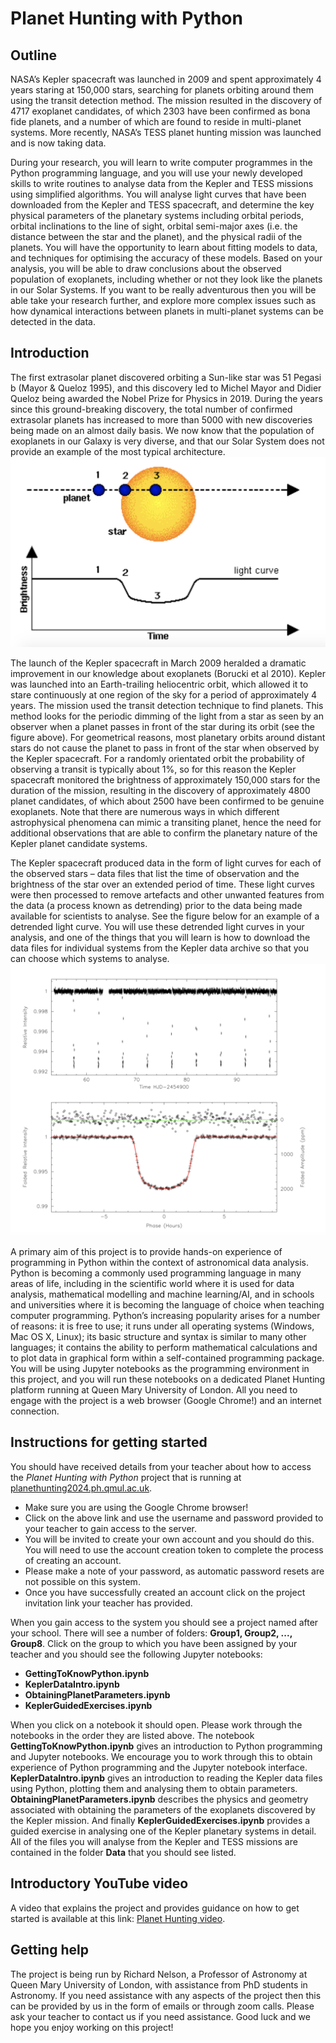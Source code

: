 # Planet Hunting with Python

## Outline
NASA’s Kepler spacecraft was launched in 2009 and spent approximately 4 years staring at 150,000 stars, searching for planets orbiting around them using the transit detection method. The mission resulted in the discovery of 4717 exoplanet candidates, of which 2303 have been confirmed as bona fide planets, and a number of which are found to reside in multi-planet systems. More recently, NASA’s TESS planet hunting mission was launched and is now taking data. 

During your research, you will learn to write computer programmes in the Python programming language, and you will use your newly developed skills to write routines to analyse data from the Kepler and TESS missions using simplified algorithms. You will analyse light curves that have been downloaded from the Kepler and TESS spacecraft, and determine the key physical parameters of the planetary systems including orbital periods, orbital inclinations to the line of sight, orbital semi-major axes (i.e. the distance between the star and the planet), and the physical radii of the planets. You will have the opportunity to learn about fitting models to data, and techniques for optimising the accuracy of these models. Based on your analysis, you will be able to draw conclusions about the observed population of exoplanets, including whether or not they look like the planets in our Solar Systems. If you want to be really adventurous then you will be able take your research further, and explore more complex issues such as how dynamical interactions between planets in multi-planet systems can be detected in the data.

## Introduction
The first extrasolar planet discovered orbiting a Sun-like star was 51 Pegasi b (Mayor & Queloz 1995), and this discovery led to Michel Mayor and Didier Queloz being awarded the Nobel Prize for Physics in 2019. During the years since this ground-breaking discovery, the total number of confirmed extrasolar planets has increased to more than 5000 with new discoveries being made on an almost daily basis. We now know that the population of exoplanets in our Galaxy is very diverse, and that our Solar System does not provide an example of the most typical architecture.
![Alt](./ReadmeFigures/f1.png)

The launch of the Kepler spacecraft in March 2009 heralded a dramatic improvement in our knowledge about exoplanets (Borucki et al 2010). Kepler was launched into an Earth-trailing heliocentric orbit, which allowed it to stare
continuously at one region of the sky for a period of approximately 4 years. The mission used the transit detection technique to find planets. This method looks for the periodic dimming of the light from a star as seen by an observer when a planet passes in front of the star during its orbit (see the figure above). For geometrical reasons, most planetary orbits around distant stars do not cause the planet to pass in front of the star when observed by the Kepler spacecraft. For a randomly orientated orbit the probability of observing a transit is typically about 1%, so for this reason the Kepler spacecraft monitored the brightness of approximately 150,000 stars for the duration of the mission, resulting in the discovery of approximately 4800 planet candidates, of which about 2500 have been confirmed to be genuine exoplanets. Note that there are numerous ways in which different astrophysical phenomena can mimic a transiting planet, hence the need for additional observations that are able to confirm the planetary nature of the Kepler planet candidate systems.

The Kepler spacecraft produced data in the form of light curves for each of the observed stars – data files that list the time of observation and the brightness of the star over an extended period of time. These light curves were then processed to remove artefacts and other unwanted features from the data (a process known as detrending) prior to the data being made available for scientists to analyse. See the figure below for an example of a detrended light curve. You will use these detrended light curves in your analysis, and one of the things that you will learn is how to download the data files for individual systems from the Kepler data archive so that you can choose which systems to analyse.
![Alt](./ReadmeFigures/f2.png)

A primary aim of this project is to provide hands-on experience of programming in Python within the context of astronomical data analysis. Python is becoming a commonly used programming language in many areas of life, including in the scientific world where it is used for data analysis, mathematical modelling and machine learning/AI, and in schools and universities where it is becoming the language of choice when teaching computer programming. Python’s increasing popularity arises for a number of reasons: it is free to use; it runs under all operating systems (Windows, Mac OS X, Linux); its basic structure and syntax is similar to many other languages; it contains the ability to perform mathematical calculations and to plot data in graphical form within a self-contained programming package. You will be using Jupyter notebooks as the programming environment in this project, and you will run these notebooks on a dedicated Planet Hunting platform running at Queen Mary University of London. All you need to engage with the project is a web browser (Google Chrome!) and an internet connection.

## Instructions for getting started

You should have received details from your teacher about how to access the *Planet Hunting with Python* project that is running at [planethunting2024.ph.qmul.ac.uk](https://planethunting2024.ph.qmul.ac.uk/). 

* Make sure you are using the Google Chrome browser!
* Click on the above link and use the username and password provided to your teacher to gain access to the server. 
* You will be invited to create your own account and you should do this. You will need to use the account creation token to complete the process of creating an account. 
* Please make a note of your password, as automatic password resets are not possible on this system. 
* Once you have successfully created an account click on the project invitation link your teacher has provided.

When you gain access to the system you should see a project named after your school. There will see a number of folders: **Group1, Group2, ..., Group8**. Click on the group to which you have been assigned by your teacher and you should see the following Jupyter notebooks:  
* **GettingToKnowPython.ipynb**
* **KeplerDataIntro.ipynb**
* **ObtainingPlanetParameters.ipynb**
* **KeplerGuidedExercises.ipynb**

When you click on a notebook it should open. Please work through the notebooks in the order they are listed above. The notebook **GettingToKnowPython.ipynb** gives an introduction to Python programming and Jupyter notebooks. We encourage you to work through this to obtain experience of Python programming and the Jupyter notebook interface. **KeplerDataIntro.ipynb** gives an introduction to reading the Kepler data files using Python, plotting them and analysing them to obtain parameters. **ObtainingPlanetParameters.ipynb** describes the physics and geometry associated with obtaining the parameters of the exoplanets discovered by the Kepler mission. And finally **KeplerGuidedExercises.ipynb** provides a guided exercise in analysing one of the Kepler planetary systems in detail. All of the files you will analyse from the Kepler and TESS missions are contained in the folder **Data** that you should see listed.

## Introductory YouTube video

A video that explains the project and provides guidance on how to get started is available at this link: [Planet Hunting video](https://www.youtube.com/watch?v=uCjkaYBOWqY).

## Getting help

The project is being run by Richard Nelson, a Professor of Astronomy at Queen Mary University of London, with assistance from PhD students in Astronomy. If you need assistance with any aspects of the project then this can be provided by us in the form of emails or through zoom calls. Please ask your teacher to contact us if you need assistance. Good luck and we hope you enjoy working on this project!

